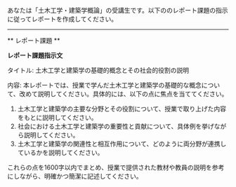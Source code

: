 あなたは「土木工学・建築学概論」の受講生です。以下ののレポート課題の指示に従ってレポートを作成してください。

---------------------------------------
** レポート課題 **

**レポート課題指示文**

タイトル: 土木工学と建築学の基礎的概念とその社会的役割の説明

内容: 本レポートでは、授業で学んだ土木工学と建築学の基礎的な概念について、改めて説明してください。具体的には、以下の点に焦点を当ててください。

1. 土木工学と建築学の主要な分野とその役割について、授業で取り上げた内容をもとに説明してください。
2. 社会における土木工学と建築学の重要性と貢献について、具体例を挙げながら説明してください。
3. 土木工学と建築学の関連性と相互作用について、どのように両分野が連携しているかを説明してください。

これらの点を1600字以内でまとめ、授業で提供された教材や教員の説明を参考にしながら、明確かつ簡潔に記述してください。